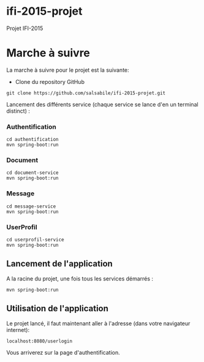 # ifi-2015-projet
Projet IFI-2015

# Marche à suivre
La marche à suivre pour le projet est la suivante:
* Clone du repository GitHub
```
git clone https://github.com/salsabile/ifi-2015-projet.git
```

Lancement des différents service (chaque service se lance d'en un terminal distinct) :

### Authentification

```
cd authentification
mvn spring-boot:run
```

### Document

```
cd document-service
mvn spring-boot:run
```

### Message

```
cd message-service
mvn spring-boot:run
```

### UserProfil

```
cd userprofil-service
mvn spring-boot:run
```

## Lancement de l'application

A la racine du projet, une fois tous les services démarrés :

```
mvn spring-boot:run
```

## Utilisation de l'application

Le projet lancé, il faut maintenant aller à l'adresse (dans votre navigateur internet):

```
localhost:8080/userlogin
```

Vous arriverez sur la page d'authentification.